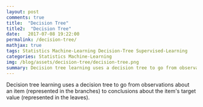 ```yaml
---
layout: post
comments: true
title:  "Decision Tree"
title2:  "Decision Tree"
date:   2017-07-08 19:22:00
permalink: /decision-tree/
mathjax: true
tags: Statistics Machine-Learning Decision-Tree Supervised-Learning
categories: Statistics Machine-Learning
img: /blog/assets/decision-tree/decision-tree.png
summary: Decision tree learning uses a decision tree to go from observations about an item (represented in the branches) to conclusions about the item's target value (represented in the leaves)...
---
```



Decision tree learning uses a decision tree to go from observations about an item (represented in the branches) to conclusions about the item's target value (represented in the leaves).

